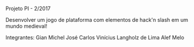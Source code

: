 ﻿Projeto PI - 2/2017

Desenvolver um jogo de plataforma com elementos de hack'n slash em um mundo medieval!

Integrantes:
Gian Michel
José Carlos
Vinícius Langholz de Lima
Alef Melo





